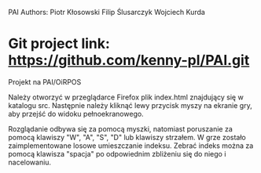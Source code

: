 PAI
Authors:
Piotr Kłosowski
Filip Ślusarczyk
Wojciech Kurda

Git project link: https://github.com/kenny-pl/PAI.git
===

Projekt na PAI/OiRPOS

Należy otworzyć w przeglądarce Firefox plik index.html znajdujący się w katalogu src.
Następnie należy kliknąć lewy przycisk myszy na ekranie gry, aby przejść do widoku pełnoekranowego.

Rozglądanie odbywa się za pomocą myszki, natomiast poruszanie za pomocą klawiszy "W", "A", "S", "D"
lub klawiszy strzałem. W grze zostało zaimplementowane losowe umieszczanie indeksu.
Zebrać indeks można za pomocą klawisza "spacja" po odpowiednim zbliżeniu się do niego i nacelowaniu.
